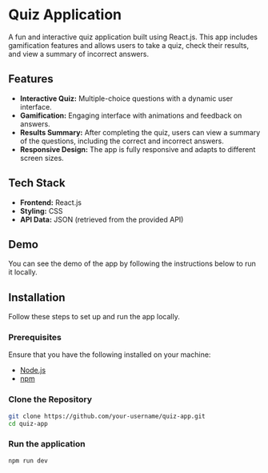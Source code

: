# Quiz Application

A fun and interactive quiz application built using React.js. This app includes gamification features and allows users to take a quiz, check their results, and view a summary of incorrect answers.

## Features

- **Interactive Quiz:** Multiple-choice questions with a dynamic user interface.
- **Gamification:** Engaging interface with animations and feedback on answers.
- **Results Summary:** After completing the quiz, users can view a summary of the questions, including the correct and incorrect answers.
- **Responsive Design:** The app is fully responsive and adapts to different screen sizes.

## Tech Stack

- **Frontend:** React.js
- **Styling:** CSS
- **API Data:** JSON (retrieved from the provided API)

## Demo

You can see the demo of the app by following the instructions below to run it locally.

## Installation

Follow these steps to set up and run the app locally.

### Prerequisites

Ensure that you have the following installed on your machine:

- [Node.js](https://nodejs.org/)
- [npm](https://www.npmjs.com/)

### Clone the Repository

```bash
git clone https://github.com/your-username/quiz-app.git
cd quiz-app
```

### Run the application
```
npm run dev
```
